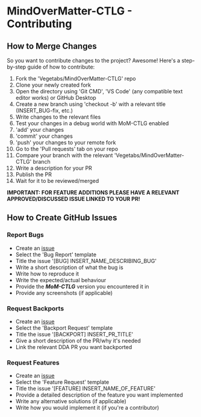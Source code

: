 # MindOverMatter-CTLG - Contributing

## How to Merge Changes
So you want to contribute changes to the project? Awesome! Here's a step-by-step guide of how to contribute:
1) Fork the 'Vegetabs/MindOverMatter-CTLG' repo
2) Clone your newly created fork
3) Open the directory using 'Git CMD', 'VS Code' (any compatible text editor works) or GitHub Desktop
4) Create a new branch using 'checkout -b' with a relevant title (INSERT_BUG-fix, etc.) 
5) Write changes to the relevant files
6) Test your changes in a debug world with MoM-CTLG enabled
7) 'add' your changes
8) 'commit' your changes
9) 'push' your changes to your remote fork
10) Go to the 'Pull requests' tab on your repo
11) Compare your branch with the relevant 'Vegetabs/MindOverMatter-CTLG' branch
12) Write a description for your PR
13) Publish the PR
14) Wait for it to be reviewed/merged

**IMPORTANT: FOR FEATURE ADDITIONS PLEASE HAVE A RELEVANT APPROVED/DISCUSSED ISSUE LINKED TO YOUR PR!**

## How to Create GitHub Issues

### Report Bugs
- Create an [issue](https://github.com/Vegetabs/MindOverMatter-CTLG/issues)
- Select the 'Bug Report' template
- Title the issue '[BUG] INSERT_NAME_DESCRIBING_BUG'
- Write a short description of what the bug is
- Write how to reproduce it
- Write the expected/actual behaviour
- Provide the ***MoM-CTLG*** version you encountered it in
- Provide any screenshots (if applicable)

### Request Backports
- Create an [issue](https://github.com/Vegetabs/MindOverMatter-CTLG/issues)
- Select the 'Backport Request' template
- Title the issue '[BACKPORT] INSERT_PR_TITLE'
- Give a short description of the PR/why it's needed
- Link the relevant DDA PR you want backported

### Request Features
- Create an [issue](https://github.com/Vegetabs/MindOverMatter-CTLG/issues)
- Select the 'Feature Request' template
- Title the issue '[FEATURE] INSERT_NAME_OF_FEATURE'
- Provide a detailed description of the feature you want implemented
- Write any alternative solutions (if applicable)
- Write how you would implement it (if you're a contributor)